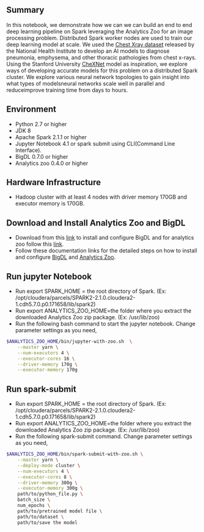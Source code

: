 ## Summary
In this notebook, we demonstrate how we can we can build an end to end deep learning pipeline on Spark leveraging the Analytics Zoo for an image processing problem. Distributed Spark worker nodes are used to train our deep learning model at scale. We used the [Chest Xray dataset](http://academictorrents.com/details/557481faacd824c83fbf57dcf7b6da9383b3235a) released by the National Health Institute to develop an AI models to diagnose pneumonia, emphysema, and other thoracic pathologies from chest x-rays. Using the Stanford University [CheXNet](https://stanfordmlgroup.github.io/projects/chexnet/) model as inspiration, we explore ways of developing accurate models for this problem on a distributed Spark cluster. We explore various neural network topologies to gain insight into what types of modelsneural networks scale well in parallel and reduceimprove training time from days to hours. 

## Environment
- Python 2.7 or higher 
- JDK 8 
- Apache Spark 2.1.1 or higher
- Jupyter Notebook 4.1 or spark submit using CLI(Command Line Interface). 
- BigDL 0.7.0 or higher 
- Analytics zoo 0.4.0 or higher

## Hardware Infrastructure
- Hadoop cluster with at least 4 nodes with driver memory 170GB and executor memory is 170GB.

## Download and Install Analytics Zoo and BigDL 
- Download from this [link](https://repo1.maven.org/maven2/com/intel/analytics/bigdl/dist-spark-2.1.1-scala-2.11.8-all/0.7.0/dist-spark-2.1.1-scala-2.11.8-all-0.7.0-dist.zip) to install and configure BigDL and for analytics zoo follow this [link](https://oss.sonatype.org/content/repositories/releases/com/intel/analytics/zoo/analytics-zoo-bigdl_0.7.1-spark_2.1.1/0.3.0/analytics-zoo-bigdl_0.7.1-spark_2.1.1-0.3.0-dist-all.zip). 
- Follow these documentation links for the detailed steps on how to install and configure [BigDL](https://bigdl-project.github.io/0.7.0/#) and [Analytics Zoo](https://analytics-zoo.github.io/0.4.0/index.html).

## Run jupyter Notebook 
- Run export SPARK_HOME = the root directory of Spark. (Ex: /opt/cloudera/parcels/SPARK2-2.1.0.cloudera2-1.cdh5.7.0.p0.171658/lib/spark2)
- Run export ANALYTICS_ZOO_HOME=the folder where you extract the downloaded Analytics Zoo zip package. (Ex: /usr/lib/zoo)
- Run the following bash command to start the jupyter notebook. Change parameter settings as you need,
```bash
$ANALYTICS_ZOO_HOME/bin/jupyter-with-zoo.sh  \
    --master yarn \
    --num-executors 4 \
    --executor-cores 16 \
    --driver-memory 170g \
    --executor-memory 170g 
```

## Run spark-submit
- Run export SPARK_HOME = the root directory of Spark. (Ex: /opt/cloudera/parcels/SPARK2-2.1.0.cloudera2-1.cdh5.7.0.p0.171658/lib/spark2)
- Run export ANALYTICS_ZOO_HOME=the folder where you extract the downloaded Analytics Zoo zip package. (Ex: /usr/lib/zoo)
- Run the following spark-submit command. Change parameter settings as you need,
```bash	
$ANALYTICS_ZOO_HOME/bin/spark-submit-with-zoo.sh \
    --master yarn \
    --deploy-mode cluster \
    --num-executors 4 \
    --executor-cores 8 \
    --driver-memory 300g \
    --executor-memory 300g \
    path/to/python_file.py \
    batch_size \
    num_epochs \
    path/to/pretrained model file \
    path/to/dataset \ 
    path/to/save the model
```

